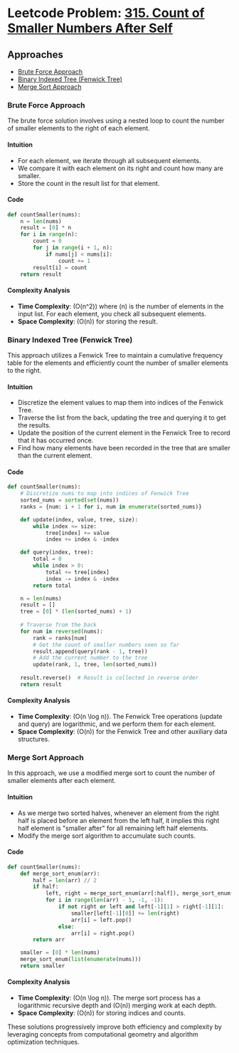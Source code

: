 # Leetcode Problem: [315. Count of Smaller Numbers After Self](https://leetcode.com/problems/count-of-smaller-numbers-after-self/)

## Approaches
- [Brute Force Approach](#brute-force-approach)
- [Binary Indexed Tree (Fenwick Tree)](#binary-indexed-tree-fenwick-tree)
- [Merge Sort Approach](#merge-sort-approach)

### Brute Force Approach

The brute force solution involves using a nested loop to count the number of smaller elements to the right of each element.

#### Intuition

- For each element, we iterate through all subsequent elements.
- We compare it with each element on its right and count how many are smaller.
- Store the count in the result list for that element.

#### Code
```python
def countSmaller(nums):
    n = len(nums)
    result = [0] * n
    for i in range(n):
        count = 0
        for j in range(i + 1, n):
            if nums[j] < nums[i]:
                count += 1
        result[i] = count
    return result
```

#### Complexity Analysis
- **Time Complexity**: \(O(n^2)\) where \(n\) is the number of elements in the input list. For each element, you check all subsequent elements.
- **Space Complexity**: \(O(n)\) for storing the result.

### Binary Indexed Tree (Fenwick Tree)

This approach utilizes a Fenwick Tree to maintain a cumulative frequency table for the elements and efficiently count the number of smaller elements to the right.

#### Intuition

- Discretize the element values to map them into indices of the Fenwick Tree.
- Traverse the list from the back, updating the tree and querying it to get the results.
- Update the position of the current element in the Fenwick Tree to record that it has occurred once.
- Find how many elements have been recorded in the tree that are smaller than the current element.

#### Code
```python
def countSmaller(nums):
    # Discretize nums to map into indices of Fenwick Tree
    sorted_nums = sorted(set(nums))
    ranks = {num: i + 1 for i, num in enumerate(sorted_nums)}

    def update(index, value, tree, size):
        while index <= size:
            tree[index] += value
            index += index & -index

    def query(index, tree):
        total = 0
        while index > 0:
            total += tree[index]
            index -= index & -index
        return total

    n = len(nums)
    result = []
    tree = [0] * (len(sorted_nums) + 1)
    
    # Traverse from the back
    for num in reversed(nums):
        rank = ranks[num]
        # Get the count of smaller numbers seen so far
        result.append(query(rank - 1, tree))
        # Add the current number to the tree
        update(rank, 1, tree, len(sorted_nums))
    
    result.reverse()  # Result is collected in reverse order
    return result
```

#### Complexity Analysis
- **Time Complexity**: \(O(n \log n)\). The Fenwick Tree operations (update and query) are logarithmic, and we perform them for each element.
- **Space Complexity**: \(O(n)\) for the Fenwick Tree and other auxiliary data structures.

### Merge Sort Approach

In this approach, we use a modified merge sort to count the number of smaller elements after each element.

#### Intuition

- As we merge two sorted halves, whenever an element from the right half is placed before an element from the left half, it implies this right half element is "smaller after" for all remaining left half elements.
- Modify the merge sort algorithm to accumulate such counts.

#### Code
```python
def countSmaller(nums):
    def merge_sort_enum(arr):
        half = len(arr) // 2
        if half:
            left, right = merge_sort_enum(arr[:half]), merge_sort_enum(arr[half:])
            for i in range(len(arr) - 1, -1, -1):
                if not right or left and left[-1][1] > right[-1][1]:
                    smaller[left[-1][0]] += len(right)
                    arr[i] = left.pop()
                else:
                    arr[i] = right.pop()
        return arr

    smaller = [0] * len(nums)
    merge_sort_enum(list(enumerate(nums)))
    return smaller
```

#### Complexity Analysis
- **Time Complexity**: \(O(n \log n)\). The merge sort process has a logarithmic recursive depth and \(O(n)\) merging work at each depth.
- **Space Complexity**: \(O(n)\) for storing indices and counts.

These solutions progressively improve both efficiency and complexity by leveraging concepts from computational geometry and algorithm optimization techniques.

